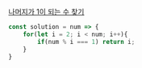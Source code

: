 [나머지가 1이 되는 수 찾기](https://school.programmers.co.kr/learn/courses/30/lessons/87389)

```js
const solution = num => {
    for(let i = 2; i < num; i++){
        if(num % i === 1) return i;
    }
}
```